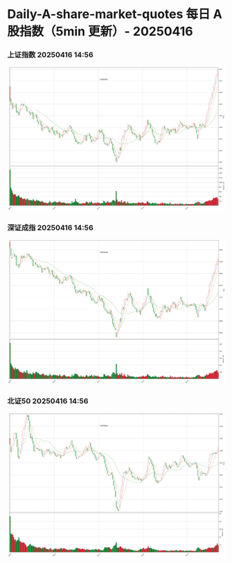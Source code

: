 
# Daily-A-share-market-quotes 每日 A 股指数（5min 更新）- 20250416

### 上证指数 20250416 14:56
![](./fig/2025/4/20250416-sh000001.png)

### 深证成指 20250416 14:56
![](./fig/2025/4/20250416-sz399001.png)

### 北证50 20250416 14:56
![](./fig/2025/4/20250416-bj899050.png)
